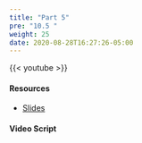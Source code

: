 ```yaml
---
title: "Part 5"
pre: "10.5 "
weight: 25
date: 2020-08-28T16:27:26-05:00
---
```


{{< youtube  >}}

<!-- CIS 115: https://youtu.be/ -->

#### Resources
* [Slides](/1-cc110/10-internethistory/slides/10-History_of_the_Internet.pdf)

#### Video Script

